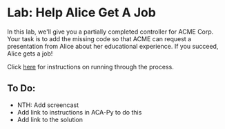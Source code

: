 # Lab: Help Alice Get A Job

In this lab, we'll give you a partially completed controller for ACME Corp. Your task is to add the missing code so that ACME can request a presentation from Alice about her educational experience. If you succeed, Alice gets a job!

<!--- (To start the presentation, click [here](https://youtu.be/He1QHYuYxlw).) -->

Click [here](#) for instructions on running through the process.

## To Do:
- NTH: Add screencast
- Add link to instructions in ACA-Py to do this
- Add link to the solution